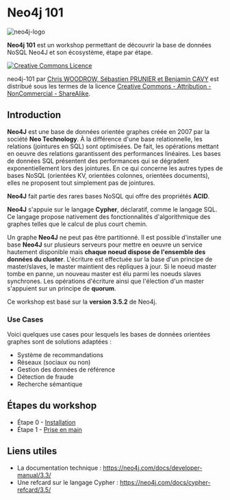 # Neo4j 101

![neo4j-logo](https://neo4j.com/wp-content/themes/neo4jweb/assets/images/neo4j-logo-2015.png)

**Neo4j 101** est un workshop permettant de découvrir la base de données NoSQL Neo4J et son écosystème, étape par étape.

<a rel="license" href="http://creativecommons.org/licenses/by-nc-sa/4.0/"><img alt="Creative Commons Licence" style="border-width:0" src="https://i.creativecommons.org/l/by-nc-sa/4.0/88x31.png" /></a>

<span xmlns:dct="http://purl.org/dc/terms/" property="dct:title">neo4j-101</span> par <a xmlns:cc="http://creativecommons.org/ns#" href="https://github.com/nosql-bootcamp/neo4j-101" property="cc:attributionName" rel="cc:attributionURL">Chris WOODROW, Sébastien PRUNIER et Benjamin CAVY</a> est distribué sous les termes de la licence <a rel="license" href="http://creativecommons.org/licenses/by-nc-sa/4.0/">Creative Commons - Attribution - NonCommercial - ShareAlike</a>.

## Introduction

**Neo4J** est une base de données orientée graphes créée en 2007 par la société	**Neo Technology**. À la différence d'une base relationnelle, les relations (jointures en SQL) sont optimisées. De fait, les opérations mettant en oeuvre des relations garantissent des performances linéaires. Les bases de données SQL présentent des performances qui se dégradent exponentiellement lors des jointures. En ce qui concerne les autres types de bases NoSQL (orientées KV, orientées colonnes, orientées documents), elles ne proposent tout simplement pas de jointures.

**Neo4J** fait partie des rares bases NoSQL qui offre des propriétés **ACID**.

**Neo4J** s'appuie sur le langage **Cypher**, déclaratif, comme le langage SQL. Ce langage propose nativement des fonctionnalités d'algorithmique des graphes telles que le calcul de plus court chemin.

Un graphe **Neo4J** ne peut pas être partitionné. Il est possible d'installer une base **Neo4J** sur plusieurs serveurs pour mettre en oeuvre un service hautement disponible mais **chaque noeud dispose de l'ensemble des données du cluster**. L'écriture est effectuée sur la base d'un principe de master/slaves, le master maintient des répliques à jour. Si le noeud master tombe en panne, un nouveau master est élu parmi les noeuds slaves synchrones. Les opérations d'écriture ainsi que l'élection d'un master s'appuient sur un principe de **quorum**.

Ce workshop est basé sur la **version 3.5.2** de Neo4j.

### Use Cases

Voici quelques use cases pour lesquels les bases de données orientées graphes sont de solutions adaptées :

* Système de recommandations
* Réseaux (sociaux ou non)
* Gestion des données de référence
* Détection de fraude
* Recherche sémantique

## Étapes du workshop

* Étape 0 - [Installation](./instructions/step-0.md)
* Étape 1 - [Prise en main](./instructions/step-1.md)

## Liens utiles

* La documentation technique : https://neo4j.com/docs/developer-manual/3.3/
* Une refcard sur le langage Cypher : https://neo4j.com/docs/cypher-refcard/3.5/
